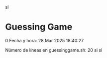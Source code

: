 si
# Guessing Game
0
Fecha y hora: 28 Mar 2025 18:40:27

Número de líneas en guessinggame.sh: 20
si
si
